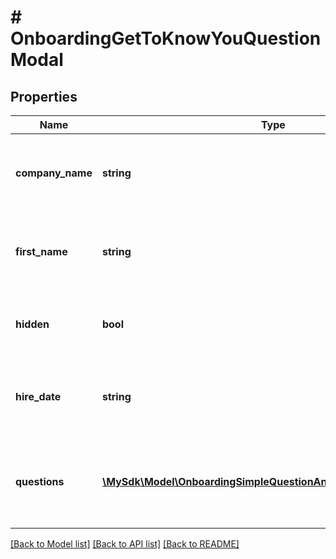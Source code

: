 # # OnboardingGetToKnowYouQuestionModal

## Properties

Name | Type | Description | Notes
------------ | ------------- | ------------- | -------------
**company_name** | **string** | The company name requesting GTKY modal | [optional]
**first_name** | **string** | The first name of the person for whom the GTKY modal is for | [optional]
**hidden** | **bool** | Whether the GTKY modal is hidden or not | [optional]
**hire_date** | **string** | The hire date of the employee for whom the GTKY modal is for | [optional]
**questions** | [**\MySdk\Model\OnboardingSimpleQuestionAndResponseDataObject[]**](OnboardingSimpleQuestionAndResponseDataObject.md) | The questions and responses for the GTKY modal | [optional]

[[Back to Model list]](../../README.md#models) [[Back to API list]](../../README.md#endpoints) [[Back to README]](../../README.md)
